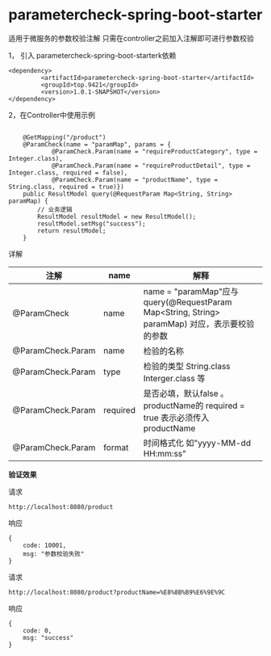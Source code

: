 # parametercheck-spring-boot-starter
适用于微服务的参数校验注解 
只需在controller之前加入注解即可进行参数校验

1， 引入 parametercheck-spring-boot-starterk依赖 
   
~~~
<dependency>
         <artifactId>parametercheck-spring-boot-starter</artifactId>
         <groupId>top.9421</groupId>
         <version>1.0.1-SNAPSHOT</version>
</dependency>
~~~
   
2，在Controller中使用示例
```

    @GetMapping("/product")
    @ParamCheck(name = "paramMap", params = {
            @ParamCheck.Param(name = "requireProductCategory", type = Integer.class),
            @ParamCheck.Param(name = "requireProductDetail", type = Integer.class, required = false),
            @ParamCheck.Param(name = "productName", type = String.class, required = true)})
    public ResultModel query(@RequestParam Map<String, String> paramMap) {
        // 业务逻辑
        ResultModel resultModel = new ResultModel();
        resultModel.setMsg("success");
        return resultModel;
    }

```

详解

| 注解 | name | 解释 |
| ------ | ------ | ------ |
| @ParamCheck | name | name = "paramMap"应与 query(@RequestParam Map<String, String> paramMap) 对应，表示要校验的参数 |
| @ParamCheck.Param | name | 检验的名称 |
| @ParamCheck.Param | type | 检验的类型 String.class Interger.class 等|
| @ParamCheck.Param | required | 是否必填，默认false 。productName的 required = true 表示必须传入productName |
| @ParamCheck.Param | format | 时间格式化 如"yyyy-MM-dd HH:mm:ss" |

**验证效果**

请求
```
http://localhost:8080/product
```
响应
```
{
    code: 10001,
    msg: "参数校验失败"
}
```

请求
```
http://localhost:8080/product?productName=%E8%8B%B9%E6%9E%9C
```
响应
```
{
    code: 0,
    msg: "success"
}
```
